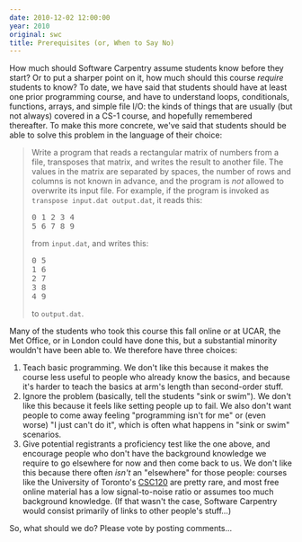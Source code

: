 ```yaml
---
date: 2010-12-02 12:00:00
year: 2010
original: swc
title: Prerequisites (or, When to Say No)
---
```

<p>How much should Software Carpentry assume students know before they start? Or to put a sharper point on it, how much should this course <em>require</em> students to know? To date, we have said that students should have at least one prior programming course, and have to understand loops, conditionals, functions, arrays, and simple file I/O: the kinds of things that are usually (but not always) covered in a CS-1 course, and hopefully remembered thereafter. To make this more concrete, we've said that students should be able to solve this problem in the language of their choice:</p>
<blockquote><p>Write a program that reads a rectangular matrix of numbers from a file, transposes that matrix, and writes the result to another file. The values in the matrix are separated by spaces, the number of rows and columns is not known in advance, and the program is <em>not</em> allowed to overwrite its input file. For example, if the program is invoked as <code>transpose input.dat output.dat</code>, it reads this:</p>
<pre>0 1 2 3 4
5 6 7 8 9</pre>
<p>from <code>input.dat</code>, and writes this:</p>
<pre>0 5
1 6
2 7
3 8
4 9</pre>
<p>to <code>output.dat</code>.</p></blockquote>
<p>Many of the students who took this course this fall online or at UCAR, the Met Office, or in London could have done this, but a substantial minority wouldn't have been able to. We therefore have three choices:</p>
<ol>
<li>Teach basic programming. We don't like this because it makes the course less useful to people who already know the basics, and because it's harder to teach the basics at arm's length than second-order stuff.</li>
<li>Ignore the problem (basically, tell the students "sink or swim"). We don't like this because it feels like setting people up to fail. We also don't want people to come away feeling "programming isn't for me" or (even worse) "I just can't do it", which is often what happens in "sink or swim" scenarios.</li>
<li>Give potential registrants a proficiency test like the one above, and encourage people who don't have the background knowledge we require to go elsewhere for now and then come back to us. We don't like this because there often <em>isn't</em> an "elsewhere" for those people: courses like the University of Toronto's <a href="http://www.cs.toronto.edu/~csc120h">CSC120</a> are pretty rare, and most free online material has a low signal-to-noise ratio or assumes too much background knowledge. (If that wasn't the case, Software Carpentry would consist primarily of links to other people's stuff...)</li>
</ol>
<p>So, what should we do? Please vote by posting comments...</p>
